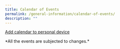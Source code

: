 ```yaml
---
title: Calendar of Events
permalink: /general-information/calendar-of-events/
description: ""
---
```

[Add calendar to personal device](https://calendar.google.com/calendar/embed?src=c_c27edb745216958e2821c1418e2876293886088bd3c1d86e1b43e5f1e6a0e98e%40group.calendar.google.com&amp;ctz=Asia%2FSingapore)




*All the events are subjected to changes.\*